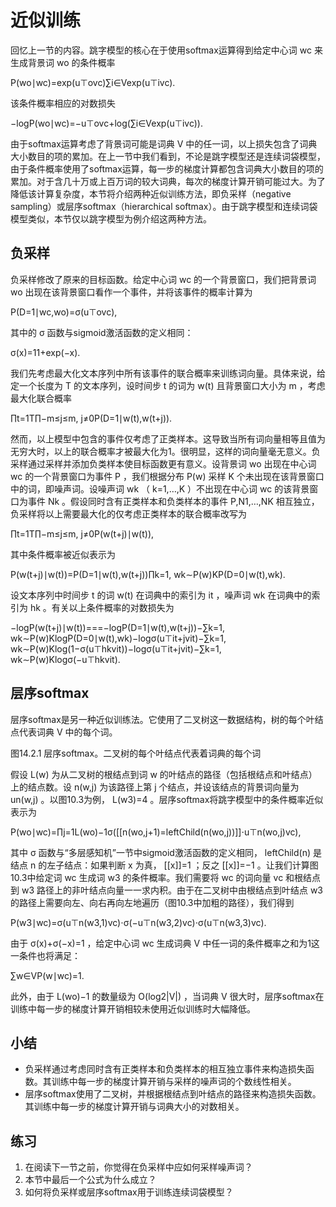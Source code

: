 

<!--
 * @version:
 * @Author:  StevenJokes https://github.com/StevenJokes
 * @Date: 2020-07-15 00:39:04
 * @LastEditors:  StevenJokes https://github.com/StevenJokes
 * @LastEditTime: 2020-08-18 02:27:38
 * @Description:
 * @TODO::
 * @Reference:http://preview.d2l.ai/d2l-en/master/chapter_natural-language-processing-pretraining/approx-training.html
-->

# 近似训练

回忆上一节的内容。跳字模型的核心在于使用softmax运算得到给定中心词 wc 来生成背景词 wo 的条件概率

P(wo∣wc)=exp(u⊤ovc)∑i∈Vexp(u⊤ivc).

该条件概率相应的对数损失

−logP(wo∣wc)=−u⊤ovc+log(∑i∈Vexp(u⊤ivc)).

由于softmax运算考虑了背景词可能是词典 V 中的任一词，以上损失包含了词典大小数目的项的累加。在上一节中我们看到，不论是跳字模型还是连续词袋模型，由于条件概率使用了softmax运算，每一步的梯度计算都包含词典大小数目的项的累加。对于含几十万或上百万词的较大词典，每次的梯度计算开销可能过大。为了降低该计算复杂度，本节将介绍两种近似训练方法，即负采样（negative sampling）或层序softmax（hierarchical softmax）。由于跳字模型和连续词袋模型类似，本节仅以跳字模型为例介绍这两种方法。

## 负采样

负采样修改了原来的目标函数。给定中心词 wc 的一个背景窗口，我们把背景词 wo 出现在该背景窗口看作一个事件，并将该事件的概率计算为

P(D=1∣wc,wo)=σ(u⊤ovc),

其中的 σ 函数与sigmoid激活函数的定义相同：

σ(x)=11+exp(−x).

我们先考虑最大化文本序列中所有该事件的联合概率来训练词向量。具体来说，给定一个长度为 T 的文本序列，设时间步 t 的词为 w(t) 且背景窗口大小为 m ，考虑最大化联合概率

∏t=1T∏−m≤j≤m, j≠0P(D=1∣w(t),w(t+j)).

然而，以上模型中包含的事件仅考虑了正类样本。这导致当所有词向量相等且值为无穷大时，以上的联合概率才被最大化为1。很明显，这样的词向量毫无意义。负采样通过采样并添加负类样本使目标函数更有意义。设背景词 wo 出现在中心词 wc 的一个背景窗口为事件 P ，我们根据分布 P(w) 采样 K 个未出现在该背景窗口中的词，即噪声词。设噪声词 wk （ k=1,…,K ）不出现在中心词 wc 的该背景窗口为事件 Nk 。假设同时含有正类样本和负类样本的事件 P,N1,…,NK 相互独立，负采样将以上需要最大化的仅考虑正类样本的联合概率改写为

∏t=1T∏−m≤j≤m, j≠0P(w(t+j)∣w(t)),

其中条件概率被近似表示为

P(w(t+j)∣w(t))=P(D=1∣w(t),w(t+j))∏k=1, wk∼P(w)KP(D=0∣w(t),wk).

设文本序列中时间步 t 的词 w(t) 在词典中的索引为 it ，噪声词 wk 在词典中的索引为 hk 。有关以上条件概率的对数损失为

−logP(w(t+j)∣w(t))===−logP(D=1∣w(t),w(t+j))−∑k=1, wk∼P(w)KlogP(D=0∣w(t),wk)−logσ(u⊤it+jvit)−∑k=1, wk∼P(w)Klog(1−σ(u⊤hkvit))−logσ(u⊤it+jvit)−∑k=1, wk∼P(w)Klogσ(−u⊤hkvit).

## 层序softmax

层序softmax是另一种近似训练法。它使用了二叉树这一数据结构，树的每个叶结点代表词典 V 中的每个词。

图14.2.1 层序softmax。二叉树的每个叶结点代表着词典的每个词

假设 L(w) 为从二叉树的根结点到词 w 的叶结点的路径（包括根结点和叶结点）上的结点数。设 n(w,j) 为该路径上第 j 个结点，并设该结点的背景词向量为 un(w,j) 。以图10.3为例， L(w3)=4 。层序softmax将跳字模型中的条件概率近似表示为

P(wo∣wc)=∏j=1L(wo)−1σ([[n(wo,j+1)=leftChild(n(wo,j))]]⋅u⊤n(wo,j)vc),

其中 σ 函数与“多层感知机”一节中sigmoid激活函数的定义相同， leftChild(n) 是结点 n 的左子结点：如果判断 x 为真， [[x]]=1 ；反之 [[x]]=−1 。让我们计算图10.3中给定词 wc 生成词 w3 的条件概率。我们需要将 wc 的词向量 vc 和根结点到 w3 路径上的非叶结点向量一一求内积。由于在二叉树中由根结点到叶结点 w3 的路径上需要向左、向右再向左地遍历（图10.3中加粗的路径），我们得到

P(w3∣wc)=σ(u⊤n(w3,1)vc)⋅σ(−u⊤n(w3,2)vc)⋅σ(u⊤n(w3,3)vc).

由于 σ(x)+σ(−x)=1 ，给定中心词 wc 生成词典 V 中任一词的条件概率之和为1这一条件也将满足：

∑w∈VP(w∣wc)=1.

此外，由于 L(wo)−1 的数量级为 O(log2|V|) ，当词典 V 很大时，层序softmax在训练中每一步的梯度计算开销相较未使用近似训练时大幅降低。

## 小结

* 负采样通过考虑同时含有正类样本和负类样本的相互独立事件来构造损失函数。其训练中每一步的梯度计算开销与采样的噪声词的个数线性相关。
* 层序softmax使用了二叉树，并根据根结点到叶结点的路径来构造损失函数。其训练中每一步的梯度计算开销与词典大小的对数相关。


## 练习

1. 在阅读下一节之前，你觉得在负采样中应如何采样噪声词？
1. 本节中最后一个公式为什么成立？
1. 如何将负采样或层序softmax用于训练连续词袋模型？
